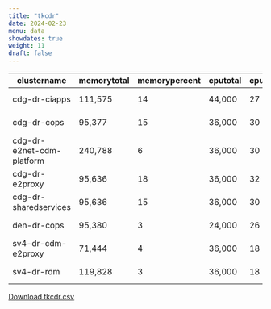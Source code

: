 ```yaml
---
title: "tkcdr"
date: 2024-02-23
menu: data
showdates: true
weight: 11
draft: false
---
```

<!--more-->
| clustername               | memorytotal | memorypercent | cputotal | cpupercent | nodecount | health  | message            |
| ------------------------- | ----------- | ------------- | -------- | ---------- | --------- | ------- | ------------------ |
| cdg-dr-ciapps             |     111,575 |            14 |   44,000 |         27 |         7 | HEALTHY | Cluster is healthy |
| cdg-dr-cops               |      95,377 |            15 |   36,000 |         30 |         6 | HEALTHY | Cluster is healthy |
| cdg-dr-e2net-cdm-platform |     240,788 |             6 |   36,000 |         30 |         6 | HEALTHY | Cluster is healthy |
| cdg-dr-e2proxy            |      95,636 |            18 |   36,000 |         32 |         6 | HEALTHY | Cluster is healthy |
| cdg-dr-sharedservices     |      95,636 |            15 |   36,000 |         30 |         6 | HEALTHY | Cluster is healthy |
| den-dr-cops               |      95,380 |             3 |   24,000 |         26 |         6 | HEALTHY | Cluster is healthy |
| sv4-dr-cdm-e2proxy        |      71,444 |             4 |   36,000 |         18 |         6 | HEALTHY | Cluster is healthy |
| sv4-dr-rdm                |     119,828 |             3 |   36,000 |         18 |         6 | HEALTHY | Cluster is healthy |
[Download tkcdr.csv](/csv/tkcdr.csv)
